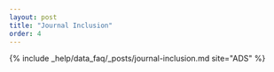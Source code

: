 ```yaml
---
layout: post
title: "Journal Inclusion"
order: 4
---
```


{% include _help/data_faq/_posts/journal-inclusion.md site="ADS" %}
